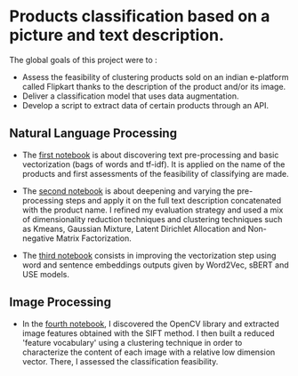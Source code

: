 # Products classification based on a picture and text description.

The global goals of this project were to :
- Assess the feasibility of clustering products sold on an indian e-platform called Flipkart thanks to the description of the product and/or its image.
- Deliver a classification model that uses data augmentation.
- Develop a script to extract data of certain products through an API.

## Natural Language Processing

- The [first notebook](https://nbviewer.org/github/JulienfLeBoucher/OC_classification_from_text_and_image/blob/main/NLP.ipynb) is about discovering text pre-processing and basic vectorization (bags of words and tf-idf). It is applied on the name of the products and first assessments of the feasibility of classifying are made.

- The [second notebook](https://nbviewer.org/github/JulienfLeBoucher/OC_classification_from_text_and_image/blob/main/NLP2.ipynb) is about deepening and varying the pre-processing steps and apply it on the full text description concatenated with the product name. I refined my evaluation strategy and used a mix of dimensionality reduction techniques and clustering techniques such as Kmeans, Gaussian Mixture, Latent Dirichlet Allocation and Non-negative Matrix Factorization.

- The [third notebook](https://nbviewer.org/github/JulienfLeBoucher/OC_classification_from_text_and_image/blob/main/NLP3.ipynb) consists in improving the vectorization step using word and sentence embeddings
outputs given by Word2Vec, sBERT and USE models.

## Image Processing
- In the [fourth notebook](https://nbviewer.org/github/JulienfLeBoucher/OC_classification_from_text_and_image/blob/main/SIFT.ipynb), I discovered the OpenCV library and extracted image features obtained with the SIFT method. I then built a reduced 'feature vocabulary' using a clustering technique in order to characterize the content of each image with a relative low dimension vector. There, I assessed the classification feasibility.